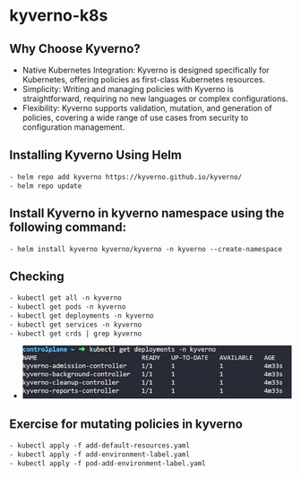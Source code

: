 # kyverno-k8s

## Why Choose Kyverno?
- Native Kubernetes Integration: Kyverno is designed specifically for Kubernetes, offering policies as first-class Kubernetes resources.
- Simplicity: Writing and managing policies with Kyverno is straightforward, requiring no new languages or complex configurations.
- Flexibility: Kyverno supports validation, mutation, and generation of policies, covering a wide range of use cases from security to configuration management.

## Installing Kyverno Using Helm
```
- helm repo add kyverno https://kyverno.github.io/kyverno/
- helm repo update
```

## Install Kyverno in kyverno namespace using the following command:
```
- helm install kyverno kyverno/kyverno -n kyverno --create-namespace
```
## Checking 
```
- kubectl get all -n kyverno
- kubectl get pods -n kyverno
- kubectl get deployments -n kyverno
- kubectl get services -n kyverno
- kubectl get crds | grep kyverno
```
- ![alt text](image.png)

## Exercise for mutating policies in kyverno

```
- kubectl apply -f add-default-resources.yaml
- kubectl apply -f add-environment-label.yaml
- kubectl apply -f pod-add-environment-label.yaml
```